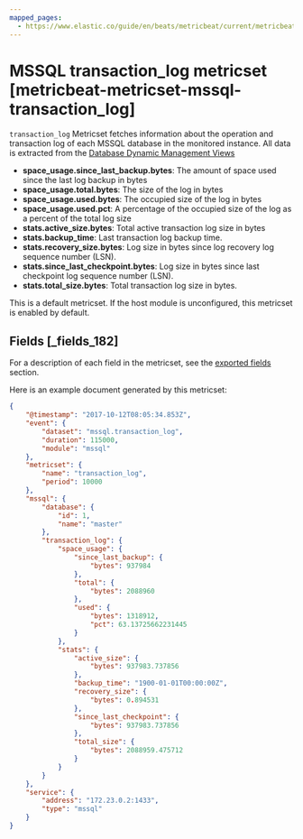 ```yaml
---
mapped_pages:
  - https://www.elastic.co/guide/en/beats/metricbeat/current/metricbeat-metricset-mssql-transaction_log.html
---
```


# MSSQL transaction_log metricset [metricbeat-metricset-mssql-transaction_log]

`transaction_log` Metricset fetches information about the operation and transaction log of each MSSQL database in the monitored instance. All data is extracted from the [Database Dynamic Management Views](https://docs.microsoft.com/en-us/sql/relational-databases/system-dynamic-management-views/database-related-dynamic-management-views-transact-sql?view=sql-server-2017)

* **space_usage.since_last_backup.bytes**: The amount of space used since the last log backup in bytes
* **space_usage.total.bytes**: The size of the log in bytes
* **space_usage.used.bytes**: The occupied size of the log in bytes
* **space_usage.used.pct**: A percentage of the occupied size of the log as a percent of the total log size
* **stats.active_size.bytes**: Total active transaction log size in bytes
* **stats.backup_time**: Last transaction log backup time.
* **stats.recovery_size.bytes**: Log size in bytes since log recovery log sequence number (LSN).
* **stats.since_last_checkpoint.bytes**: Log size in bytes since last checkpoint log sequence number (LSN).
* **stats.total_size.bytes**: Total transaction log size in bytes.

This is a default metricset. If the host module is unconfigured, this metricset is enabled by default.

## Fields [_fields_182]

For a description of each field in the metricset, see the [exported fields](/reference/metricbeat/exported-fields-mssql.md) section.

Here is an example document generated by this metricset:

```json
{
    "@timestamp": "2017-10-12T08:05:34.853Z",
    "event": {
        "dataset": "mssql.transaction_log",
        "duration": 115000,
        "module": "mssql"
    },
    "metricset": {
        "name": "transaction_log",
        "period": 10000
    },
    "mssql": {
        "database": {
            "id": 1,
            "name": "master"
        },
        "transaction_log": {
            "space_usage": {
                "since_last_backup": {
                    "bytes": 937984
                },
                "total": {
                    "bytes": 2088960
                },
                "used": {
                    "bytes": 1318912,
                    "pct": 63.13725662231445
                }
            },
            "stats": {
                "active_size": {
                    "bytes": 937983.737856
                },
                "backup_time": "1900-01-01T00:00:00Z",
                "recovery_size": {
                    "bytes": 0.894531
                },
                "since_last_checkpoint": {
                    "bytes": 937983.737856
                },
                "total_size": {
                    "bytes": 2088959.475712
                }
            }
        }
    },
    "service": {
        "address": "172.23.0.2:1433",
        "type": "mssql"
    }
}
```


